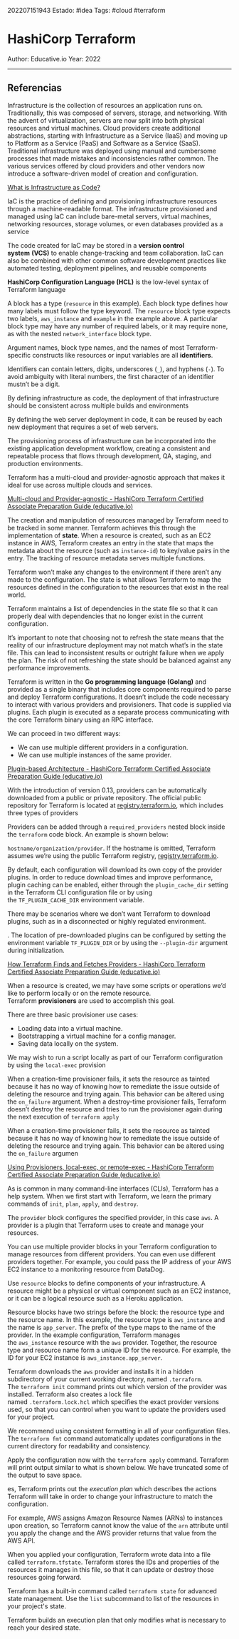 202207151943
Estado: #idea 
Tags: #cloud #terraform

# HashiCorp Terraform
Author: Educative.io
Year: 2022

---
## Referencias

Infrastructure is the collection of resources an application runs on. Traditionally, this was composed of servers, storage, and networking. With the advent of virtualization, servers are now split into both physical resources and virtual machines. Cloud providers create additional abstractions, starting with Infrastructure as a Service (IaaS) and moving up to Platform as a Service (PaaS) and Software as a Service (SaaS). Traditional infrastructure was deployed using manual and cumbersome processes that made mistakes and inconsistencies rather common. The various services offered by cloud providers and other vendors now introduce a software-driven model of creation and configuration.

[What is Infrastructure as Code?](https://www.educative.io/courses/hashicorp-terraform-certified-associate-preparation-guide/JYLQQO46nnJ)


IaC is the practice of defining and provisioning infrastructure resources through a machine-readable format. The infrastructure provisioned and managed using IaC can include bare-metal servers, virtual machines, networking resources, storage volumes, or even databases provided as a service


The code created for IaC may be stored in a **version control system** **(VCS)** to enable change-tracking and team collaboration. IaC can also be combined with other common software development practices like automated testing, deployment pipelines, and reusable components

**HashiCorp Configuration Language (HCL)** is the low-level syntax of Terraform language


A block has a type (`resource` in this example). Each block type defines how many labels must follow the type keyword. The `resource` block type expects two labels, `aws_instance` and `example` in the example above. A particular block type may have any number of required labels, or it may require none, as with the nested `network_interface` block type.

Argument names, block type names, and the names of most Terraform-specific constructs like resources or input variables are all **identifiers**.

Identifiers can contain letters, digits, underscores (`_`), and hyphens (`-`). To avoid ambiguity with literal numbers, the first character of an identifier mustn’t be a digit.


By defining infrastructure as code, the deployment of that infrastructure should be consistent across multiple builds and environments

By defining the web server deployment in code, it can be reused by each new deployment that requires a set of web servers.

The provisioning process of infrastructure can be incorporated into the existing application development workflow, creating a consistent and repeatable process that flows through development, QA, staging, and production environments.


Terraform has a multi-cloud and provider-agnostic approach that makes it ideal for use across multiple clouds and services.

[Multi-cloud and Provider-agnostic - HashiCorp Terraform Certified Associate Preparation Guide (educative.io)](https://www.educative.io/courses/hashicorp-terraform-certified-associate-preparation-guide/g24G2oMY9qk)


The creation and manipulation of resources managed by Terraform need to be tracked in some manner. Terraform achieves this through the implementation of **state**. When a resource is created, such as an EC2 instance in AWS, Terraform creates an entry in the state that maps the metadata about the resource (such as `instance-id`) to key/value pairs in the entry. The tracking of resource metadata serves multiple functions.

Terraform won’t make any changes to the environment if there aren’t any made to the configuration. The state is what allows Terraform to map the resources defined in the configuration to the resources that exist in the real world.

Terraform maintains a list of dependencies in the state file so that it can properly deal with dependencies that no longer exist in the current configuration.

It’s important to note that choosing not to refresh the state means that the reality of our infrastructure deployment may not match what’s in the state file. This can lead to inconsistent results or outright failure when we apply the plan. The risk of not refreshing the state should be balanced against any performance improvements.



Terraform is written in the **Go programming language (Golang)** and provided as a single binary that includes core components required to parse and deploy Terraform configurations. It doesn’t include the code necessary to interact with various providers and provisioners. That code is supplied via plugins. Each plugin is executed as a separate process communicating with the core Terraform binary using an RPC interface.

We can proceed in two different ways:

-   We can use multiple different providers in a configuration.
-   We can use multiple instances of the same provider.

[Plugin-based Architecture - HashiCorp Terraform Certified Associate Preparation Guide (educative.io)](https://www.educative.io/courses/hashicorp-terraform-certified-associate-preparation-guide/N8yzpOmDrnm)


With the introduction of version 0.13, providers can be automatically downloaded from a public or private repository. The official public repository for Terraform is located at [registry.terraform.io](http://registry.terraform.io/), which includes three types of providers


Providers can be added through a `required_providers` nested block inside the `terraform` code block. An example is shown below:


`hostname/organization/provider`. If the hostname is omitted, Terraform assumes we’re using the public Terraform registry, [registry.terraform.io](http://registry.terraform.io/).

By default, each configuration will download its own copy of the provider plugins. In order to reduce download times and improve performance, plugin caching can be enabled, either through the `plugin_cache_dir` setting in the Terraform CLI configuration file or by using the `TF_PLUGIN_CACHE_DIR` environment variable.


There may be scenarios where we don’t want Terraform to download plugins, such as in a disconnected or highly regulated environment.


. The location of pre-downloaded plugins can be configured by setting the environment variable `TF_PLUGIN_DIR` or by using the `--plugin-dir` argument during initialization.


[How Terraform Finds and Fetches Providers - HashiCorp Terraform Certified Associate Preparation Guide (educative.io)](https://www.educative.io/courses/hashicorp-terraform-certified-associate-preparation-guide/mE5r5x7v0KG)


When a resource is created, we may have some scripts or operations we’d like to perform locally or on the remote resource. Terraform **provisioners** are used to accomplish this goal.

There are three basic provisioner use cases:

-   Loading data into a virtual machine.
-   Bootstrapping a virtual machine for a config manager.
-   Saving data locally on the system.

We may wish to run a script locally as part of our Terraform configuration by using the `local-exec` provision

When a creation-time provisioner fails, it sets the resource as tainted because it has no way of knowing how to remediate the issue outside of deleting the resource and trying again. This behavior can be altered using the `on_failure` argument. When a destroy-time provisioner fails, Terraform doesn’t destroy the resource and tries to run the provisioner again during the next execution of `terraform apply`


When a creation-time provisioner fails, it sets the resource as tainted because it has no way of knowing how to remediate the issue outside of deleting the resource and trying again. This behavior can be altered using the `on_failure` argumen


[Using Provisioners, local-exec, or remote-exec - HashiCorp Terraform Certified Associate Preparation Guide (educative.io)](https://www.educative.io/courses/hashicorp-terraform-certified-associate-preparation-guide/7AqGBYwZjMw)


As is common in many command-line interfaces (CLIs), Terraform has a help system. When we first start with Terraform, we learn the primary commands of `init`, `plan`, `apply`, and `destroy`.




The `provider` block configures the specified provider, in this case `aws`. A provider is a plugin that Terraform uses to create and manage your resources.

You can use multiple provider blocks in your Terraform configuration to manage resources from different providers. You can even use different providers together. For example, you could pass the IP address of your AWS EC2 instance to a monitoring resource from DataDog.


Use `resource` blocks to define components of your infrastructure. A resource might be a physical or virtual component such as an EC2 instance, or it can be a logical resource such as a Heroku application.

Resource blocks have two strings before the block: the resource type and the resource name. In this example, the resource type is `aws_instance` and the name is `app_server`. The prefix of the type maps to the name of the provider. In the example configuration, Terraform manages the `aws_instance` resource with the `aws` provider. Together, the resource type and resource name form a unique ID for the resource. For example, the ID for your EC2 instance is `aws_instance.app_server`.

Terraform downloads the `aws` provider and installs it in a hidden subdirectory of your current working directory, named `.terraform`. The `terraform init` command prints out which version of the provider was installed. Terraform also creates a lock file named `.terraform.lock.hcl` which specifies the exact provider versions used, so that you can control when you want to update the providers used for your project.

We recommend using consistent formatting in all of your configuration files. The `terraform fmt` command automatically updates configurations in the current directory for readability and consistency.

Apply the configuration now with the `terraform apply` command. Terraform will print output similar to what is shown below. We have truncated some of the output to save space.

es, Terraform prints out the _execution plan_ which describes the actions Terraform will take in order to change your infrastructure to match the configuration.


For example, AWS assigns Amazon Resource Names (ARNs) to instances upon creation, so Terraform cannot know the value of the `arn` attribute until you apply the change and the AWS provider returns that value from the AWS API.


When you applied your configuration, Terraform wrote data into a file called `terraform.tfstate`. Terraform stores the IDs and properties of the resources it manages in this file, so that it can update or destroy those resources going forward.

Terraform has a built-in command called `terraform state` for advanced state management. Use the `list` subcommand to list of the resources in your project's state.


Terraform builds an execution plan that only modifies what is necessary to reach your desired state.

